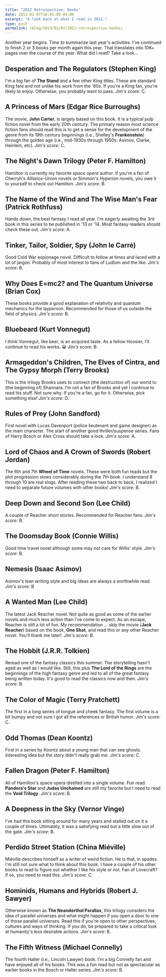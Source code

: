 ```yaml
---
title: "2012 Retrospective: Books"
date: 2013-01-07T16:01:05-04:00
excerpt: "A look back at what I read in 2012."
type: post
permalink: /blog/2013/01/07/2012-retrospective-books/
---
```

Another year begins. Time to summarize last year's activities. I've continued to finish 2 or 3 books per month again this year. That translates into 10K+ pages over the course of the year. What did I read? Take a look...

## Desperation and The Regulators (Stephen King)

I'm a big fan of **The Stand** and a few other King titles. These are standard King fare and not unlike his work from the '80s. If you're a King fan, you're likely to enjoy. Otherwise, you probably want to pass. _Jim's score:_ C.

## A Princess of Mars (Edgar Rice Burroughs)

The movie, **John Carter**, is largely based on this book. It is a typical pulp fiction novel from the early 20th century. The primary reason most science fiction fans should read this is to get a sense for the development of the genre from its 19th century beginnings (i.e., Shelley's **Frankenstein**) through the golden age (i.e., mid-1930s through 1950s: Asimov, Clarke, Heinlein, etc). _Jim's score:_ C.

## The Night's Dawn Trilogy (Peter F. Hamilton)

Hamilton is currently my favorite _space opera_ author. If you're a fan of Cherryh's _Alliance-Union_ novels or Simmon's _Hyperion_ novels, you owe it to yourself to check out Hamilton. _Jim's score:_ B.

## The Name of the Wind and The Wise Man's Fear (Patrick Rothfuss)

Hands down, the best fantasy I read all year. I'm eagerly awaiting the 3rd book in this series to be published in '13 or '14. Most fantasy readers should check these out. _Jim's score:_ A.

## Tinker, Tailor, Soldier, Spy (John le Carré)

Good Cold War espionage novel. Difficult to follow at times and laced with a lot of jargon. Probably of most interest to fans of Ludlum and the like. _Jim's score:_ B.

## Why Does E=mc2? and The Quantum Universe (Brian Cox)

These books provide a good explanation of relativity and quantum mechanics for the layperson. Recommended for those of us outside the field of physics. _Jim's score:_ B.

## Bluebeard (Kurt Vonnegut)

I think Vonnegut, like beer, is an acquired taste. As a fellow Hoosier, I'll continue to read his works. 😀 _Jim's score:_ B.

## Armageddon's Children, The Elves of Cintra, and The Gypsy Morph (Terry Brooks)

This is the trilogy Brooks uses to connect (the destruction of) our world to (the beginning of) Shannara. I'm not a fan of Brooks and yet I continue to read his stuff. Not sure why. If you're a fan, go for it. Otherwise, pick something else! _Jim's score:_ D.

## Rules of Prey (John Sandford)

First novel with Lucas Davenport (police lieutenant and game designer) as the main character. The start of another good thriller/suspense series. Fans of Harry Bosch or Alex Cross should take a look. _Jim's score:_ A.

## Lord of Chaos and A Crown of Swords (Robert Jordan)

The 6th and 7th **Wheel of Time** novels. These were both fun reads but the plot progression slows considerably during the 7th book. I understand 8 through 10 are real slogs. After reading these two back to back, I realized I need to separate future volumes with other books! _Jim's score:_ B.

## Deep Down and Second Son (Lee Child)

A couple of Reacher short stories. Recommended for Reacher fans. _Jim's score:_ B.

## The Doomsday Book (Connie Willis)

Good time travel novel although some may not care for Willis' style. _Jim's score:_ B.

## Nemesis (Isaac Asimov)

Asimov's lean writing style and big ideas are always a worthwhile read. _Jim's score:_ B

## A Wanted Man (Lee Child)

The latest Jack Reacher novel. Not quite as good as some of the earlier novels and much less action than I've come to expect. As an escape, Reacher is still a lot of fun. My recommendation ... skip the movie (**Jack Reacher**) based on the book, **One Shot**, and read this or any other Reacher novel. You'll thank me later!. _Jim's score:_ B.

## The Hobbit (J.R.R. Tolkien)

Reread one of the fantasy classics this summer. The storytelling hasn't aged as well as I would like. Still, this plus **The Lord of the Rings** are the beginnings of the high fantasy genre and led to all of the great fantasy being written today. It's good to read the classics now and then. _Jim's score:_ B.

## The Color of Magic (Terry Pratchett)

The first in a long series of tongue and cheek fantasy. The first volume is a bit bumpy and not sure I got all the references or British humor. _Jim's score:_ C.

## Odd Thomas (Dean Koontz)

First in a series by Koontz about a young man that can see ghosts. Interesting idea but the story didn't really grab me. _Jim's score:_ C.

## Fallen Dragon (Peter F. Hamilton)

All of Hamilton's space opera distilled into a single volume. Fun read. **Pandora's Star** and **Judas Unchained** are still my favorite but I need to read the **Void Trilogy**. _Jim's score:_ B.

## A Deepness in the Sky (Vernor Vinge)

I've had this book sitting around for many years and stalled out on it a couple of times. Ultimately, it was a satisfying read but a little slow out of the gate. _Jim's score:_ B.

## Perdido Street Station (China Miéville)

Miéville describes himself as a writer of weird fiction. He is that, in spades. I'm still not sure what to think about this book. I have a couple of his other books to read to figure out whether I like his style or not. Fan of Lovecraft? If so, you need to read this. _Jim's score:_ C.

## Hominids, Humans and Hybrids (Robert J. Sawyer)

Otherwise known as **The Neanderthal Parallax**, this trilogy considers the idea of parallel universes and what might happen if you open a door to one of those parallel universes. Read this if you're open to other perspectives, cultures and ways of thinking. If you do, be prepared to take a critical look at humanity's less desirable actions. _Jim's score:_ B.

## The Fifth Witness (Michael Connelly)

The fourth Haller (i.e., Lincoln Lawyer) book. I'm a big Connelly fan and have enjoyed all of his books. This was a fun read but not as spectacular as earlier books in the Bosch or Haller series. _Jim's score:_ B.
